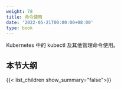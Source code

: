 ```yaml
---
weight: 78
title: 命令使用
date: '2022-05-21T00:00:00+08:00'
type: book
---
```




Kubernetes 中的 kubectl 及其他管理命令使用。

## 本节大纲

{{< list_children show_summary="false">}}
